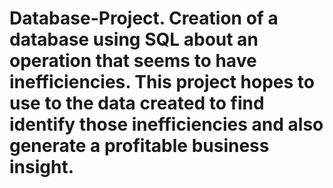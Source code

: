# Database-Project. Creation of a database using SQL about an operation that seems to have inefficiencies. This project hopes to use to the data created to find identify those inefficiencies and also generate a profitable business insight.
